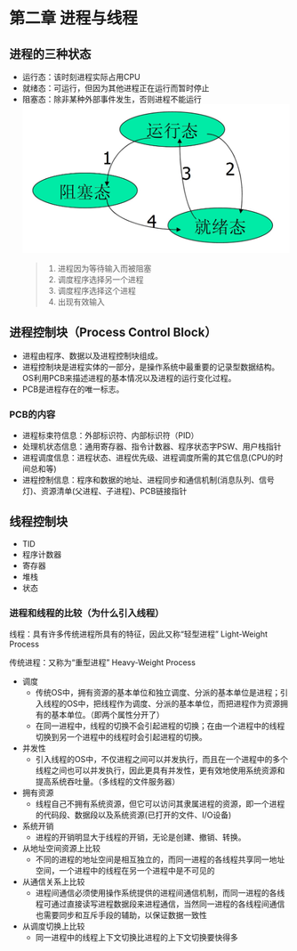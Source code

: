 # 第二章 进程与线程

## 进程的三种状态

- 运行态：该时刻进程实际占用CPU
- 就绪态：可运行，但因为其他进程正在运行而暂时停止
- 阻塞态：除非某种外部事件发生，否则进程不能运行
![进程状态](images/1.png)
	> 1. 进程因为等待输入而被阻塞
	> 2. 调度程序选择另一个进程
	> 3. 调度程序选择这个进程
	> 4. 出现有效输入

## 进程控制块（Process Control Block）

- 进程由程序、数据以及进程控制块组成。
- 进程控制块是进程实体的一部分，是操作系统中最重要的记录型数据结构。OS利用PCB来描述进程的基本情况以及进程的运行变化过程。
- PCB是进程存在的唯一标志。

### PCB的内容

- 进程标束符信息：外部标识符、内部标识符（PID）
- 处理机状态信息：通用寄存器、指令计数器、程序状态字PSW、用户栈指针
- 进程调度信息：进程状态、进程优先级、进程调度所需的其它信息(CPU的时间总和等)
- 进程控制信息：程序和数据的地址、进程同步和通信机制(消息队列、信号灯)、资源清单(父进程、子进程)、PCB链接指针

## 线程控制块

- TID
- 程序计数器
- 寄存器
- 堆栈
- 状态

### 进程和线程的比较（为什么引入线程）

线程：具有许多传统进程所具有的特征，因此又称“轻型进程” Light-Weight Process

传统进程：又称为“重型进程” Heavy-Weight Process

- 调度
	- 传统OS中，拥有资源的基本单位和独立调度、分派的基本单位是进程；引入线程的OS中，把线程作为调度、分派的基本单位，而把进程作为资源拥有的基本单位。（即两个属性分开了）
	- 在同一进程中，线程的切换不会引起进程的切换；在由一个进程中的线程切换到另一个进程中的线程时会引起进程的切换。
- 并发性
	- 引入线程的OS中，不仅进程之间可以并发执行，而且在一个进程中的多个线程之间也可以并发执行，因此更具有并发性，更有效地使用系统资源和提高系统吞吐量。（多线程的文件服务器）
- 拥有资源
	- 线程自己不拥有系统资源，但它可以访问其隶属进程的资源，即一个进程的代码段、数据段以及系统资源(已打开的文件、I/O设备)
- 系统开销
	- 进程的开销明显大于线程的开销，无论是创建、撤销、转换。
- 从地址空间资源上比较
	- 不同的进程的地址空间是相互独立的，而同一进程的各线程共享同一地址空间，一个进程中的线程在另一个进程中是不可见的
- 从通信关系上比较
	- 进程间通信必须使用操作系统提供的进程间通信机制，而同一进程的各线程可通过直接读写进程数据段来进程通信，当然同一进程的各线程间通信也需要同步和互斥手段的辅助，以保证数据一致性
- 从调度切换上比较
	- 同一进程中的线程上下文切换比进程的上下文切换要快得多
